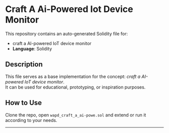 # Craft A Ai-Powered Iot Device Monitor

This repository contains an auto-generated Solidity file for:

- craft a AI-powered IoT device monitor
- **Language**: Solidity

## Description

This file serves as a base implementation for the concept: *craft a AI-powered IoT device monitor*.  
It can be used for educational, prototyping, or inspiration purposes.

## How to Use

Clone the repo, open `wapd_craft_a_ai-powe.sol` and extend or run it according to your needs.

---


